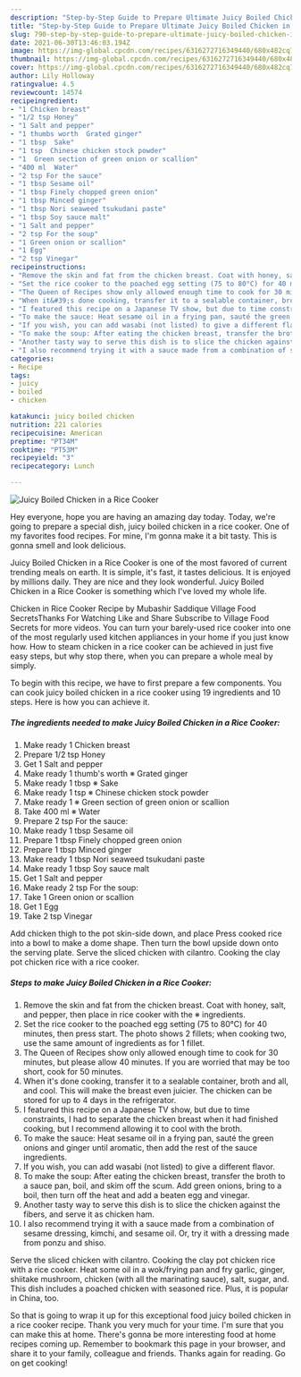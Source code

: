 ```yaml
---
description: "Step-by-Step Guide to Prepare Ultimate Juicy Boiled Chicken in a Rice Cooker"
title: "Step-by-Step Guide to Prepare Ultimate Juicy Boiled Chicken in a Rice Cooker"
slug: 790-step-by-step-guide-to-prepare-ultimate-juicy-boiled-chicken-in-a-rice-cooker
date: 2021-06-30T13:46:03.194Z
image: https://img-global.cpcdn.com/recipes/6316272716349440/680x482cq70/juicy-boiled-chicken-in-a-rice-cooker-recipe-main-photo.jpg
thumbnail: https://img-global.cpcdn.com/recipes/6316272716349440/680x482cq70/juicy-boiled-chicken-in-a-rice-cooker-recipe-main-photo.jpg
cover: https://img-global.cpcdn.com/recipes/6316272716349440/680x482cq70/juicy-boiled-chicken-in-a-rice-cooker-recipe-main-photo.jpg
author: Lily Holloway
ratingvalue: 4.5
reviewcount: 14574
recipeingredient:
- "1 Chicken breast"
- "1/2 tsp Honey"
- "1 Salt and pepper"
- "1 thumbs worth  Grated ginger"
- "1 tbsp  Sake"
- "1 tsp  Chinese chicken stock powder"
- "1  Green section of green onion or scallion"
- "400 ml  Water"
- "2 tsp For the sauce"
- "1 tbsp Sesame oil"
- "1 tbsp Finely chopped green onion"
- "1 tbsp Minced ginger"
- "1 tbsp Nori seaweed tsukudani paste"
- "1 tbsp Soy sauce malt"
- "1 Salt and pepper"
- "2 tsp For the soup"
- "1 Green onion or scallion"
- "1 Egg"
- "2 tsp Vinegar"
recipeinstructions:
- "Remove the skin and fat from the chicken breast. Coat with honey, salt, and pepper, then place in rice cooker with the ※ ingredients."
- "Set the rice cooker to the poached egg setting (75 to 80°C) for 40 minutes, then press start. The photo shows 2 fillets; when cooking two, use the same amount of ingredients as for 1 fillet."
- "The Queen of Recipes show only allowed enough time to cook for 30 minutes, but please allow 40 minutes. If you are worried that may be too short, cook for 50 minutes."
- "When it&#39;s done cooking, transfer it to a sealable container, broth and all, and cool. This will make the breast even juicier. The chicken can be stored for up to 4 days in the refrigerator."
- "I featured this recipe on a Japanese TV show, but due to time constraints, I had to separate the chicken breast when it had finished cooking, but I recommend allowing it to cool with the broth."
- "To make the sauce: Heat sesame oil in a frying pan, sauté the green onions and ginger until aromatic, then add the rest of the sauce ingredients."
- "If you wish, you can add wasabi (not listed) to give a different flavor."
- "To make the soup: After eating the chicken breast, transfer the broth to a sauce pan, boil, and skim off the scum. Add green onions, bring to a boil, then turn off the heat and add a beaten egg and vinegar."
- "Another tasty way to serve this dish is to slice the chicken against the fibers, and serve it as chicken ham."
- "I also recommend trying it with a sauce made from a combination of sesame dressing, kimchi, and sesame oil. Or, try it with a dressing made from ponzu and shiso."
categories:
- Recipe
tags:
- juicy
- boiled
- chicken

katakunci: juicy boiled chicken 
nutrition: 221 calories
recipecuisine: American
preptime: "PT34M"
cooktime: "PT53M"
recipeyield: "3"
recipecategory: Lunch

---
```



![Juicy Boiled Chicken in a Rice Cooker](https://img-global.cpcdn.com/recipes/6316272716349440/680x482cq70/juicy-boiled-chicken-in-a-rice-cooker-recipe-main-photo.jpg)

Hey everyone, hope you are having an amazing day today. Today, we're going to prepare a special dish, juicy boiled chicken in a rice cooker. One of my favorites food recipes. For mine, I'm gonna make it a bit tasty. This is gonna smell and look delicious.

Juicy Boiled Chicken in a Rice Cooker is one of the most favored of current trending meals on earth. It is simple, it's fast, it tastes delicious. It is enjoyed by millions daily. They are nice and they look wonderful. Juicy Boiled Chicken in a Rice Cooker is something which I've loved my whole life.

Chicken in Rice Cooker Recipe by Mubashir Saddique Village Food SecretsThanks For Watching Like and Share Subscribe to Village Food Secrets for more videos. You can turn your barely-used rice cooker into one of the most regularly used kitchen appliances in your home if you just know how. How to steam chicken in a rice cooker can be achieved in just five easy steps, but why stop there, when you can prepare a whole meal by simply.


To begin with this recipe, we have to first prepare a few components. You can cook juicy boiled chicken in a rice cooker using 19 ingredients and 10 steps. Here is how you can achieve it.

<!--inarticleads1-->

##### The ingredients needed to make Juicy Boiled Chicken in a Rice Cooker:

1. Make ready 1 Chicken breast
1. Prepare 1/2 tsp Honey
1. Get 1 Salt and pepper
1. Make ready 1 thumb&#39;s worth ※ Grated ginger
1. Make ready 1 tbsp ※ Sake
1. Make ready 1 tsp ※ Chinese chicken stock powder
1. Make ready 1 ※ Green section of green onion or scallion
1. Take 400 ml ※ Water
1. Prepare 2 tsp For the sauce:
1. Make ready 1 tbsp Sesame oil
1. Prepare 1 tbsp Finely chopped green onion
1. Prepare 1 tbsp Minced ginger
1. Make ready 1 tbsp Nori seaweed tsukudani paste
1. Make ready 1 tbsp Soy sauce malt
1. Get 1 Salt and pepper
1. Make ready 2 tsp For the soup:
1. Take 1 Green onion or scallion
1. Get 1 Egg
1. Take 2 tsp Vinegar


Add chicken thigh to the pot skin-side down, and place Press cooked rice into a bowl to make a dome shape. Then turn the bowl upside down onto the serving plate. Serve the sliced chicken with cilantro. Cooking the clay pot chicken rice with a rice cooker. 

<!--inarticleads2-->

##### Steps to make Juicy Boiled Chicken in a Rice Cooker:

1. Remove the skin and fat from the chicken breast. Coat with honey, salt, and pepper, then place in rice cooker with the ※ ingredients.
1. Set the rice cooker to the poached egg setting (75 to 80°C) for 40 minutes, then press start. The photo shows 2 fillets; when cooking two, use the same amount of ingredients as for 1 fillet.
1. The Queen of Recipes show only allowed enough time to cook for 30 minutes, but please allow 40 minutes. If you are worried that may be too short, cook for 50 minutes.
1. When it&#39;s done cooking, transfer it to a sealable container, broth and all, and cool. This will make the breast even juicier. The chicken can be stored for up to 4 days in the refrigerator.
1. I featured this recipe on a Japanese TV show, but due to time constraints, I had to separate the chicken breast when it had finished cooking, but I recommend allowing it to cool with the broth.
1. To make the sauce: Heat sesame oil in a frying pan, sauté the green onions and ginger until aromatic, then add the rest of the sauce ingredients.
1. If you wish, you can add wasabi (not listed) to give a different flavor.
1. To make the soup: After eating the chicken breast, transfer the broth to a sauce pan, boil, and skim off the scum. Add green onions, bring to a boil, then turn off the heat and add a beaten egg and vinegar.
1. Another tasty way to serve this dish is to slice the chicken against the fibers, and serve it as chicken ham.
1. I also recommend trying it with a sauce made from a combination of sesame dressing, kimchi, and sesame oil. Or, try it with a dressing made from ponzu and shiso.


Serve the sliced chicken with cilantro. Cooking the clay pot chicken rice with a rice cooker. Heat some oil in a wok/frying pan and fry garlic, ginger, shiitake mushroom, chicken (with all the marinating sauce), salt, sugar, and. This dish includes a poached chicken with seasoned rice. Plus, it is popular in China, too. 

So that is going to wrap it up for this exceptional food juicy boiled chicken in a rice cooker recipe. Thank you very much for your time. I'm sure that you can make this at home. There's gonna be more interesting food at home recipes coming up. Remember to bookmark this page in your browser, and share it to your family, colleague and friends. Thanks again for reading. Go on get cooking!
